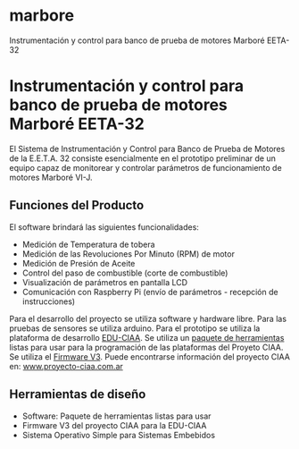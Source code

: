 # marbore
Instrumentación y control para banco de prueba de motores Marboré EETA-32

Instrumentación y control para banco de prueba de motores Marboré EETA-32
=========================================================================

El Sistema de Instrumentación y Control para Banco de Prueba de Motores 
de la E.E.T.A. 32 consiste esencialmente en el prototipo preliminar de 
un equipo capaz de monitorear y controlar parámetros de funcionamiento 
de motores Marboré VI-J.

Funciones del Producto
----------------------

El software brindará las siguientes funcionalidades:
+ Medición de Temperatura de tobera
+ Medición de las Revoluciones Por Minuto (RPM) de motor
+ Medición de Presión de Aceite
+ Control del paso de combustible (corte de combustible) 
+ Visualización de parámetros en pantalla LCD
+ Comunicación con Raspberry Pi (envío de parámetros - recepción de instrucciones)

Para el desarrollo del proyecto se utiliza software y hardware libre.
Para las pruebas de sensores se utiliza arduino. Para el prototipo se
utiliza la plataforma de desarrollo [EDU-CIAA](http://www.proyecto-ciaa.com.ar/devwiki/doku.php?id=desarrollo:edu-ciaa:edu-ciaa-nxp).
Se utiliza un [paquete de herramientas](https://github.com/ciaa/software) listas para usar para la 
programación de las plataformas del Proyeto CIAA.
Se utiliza el [Firmware V3](https://github.com/ciaa/firmware_v3).
Puede encontrarse información del proyecto CIAA en:
www.proyecto-ciaa.com.ar

Herramientas de diseño
----------------------
+ Software: Paquete de herramientas listas para usar
+ Firmware V3 del proyecto CIAA para la EDU-CIAA
+ Sistema Operativo Simple para Sistemas Embebidos


